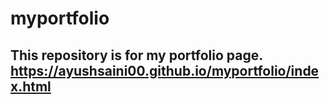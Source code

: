 # myportfolio
## This repository is for my portfolio page. https://ayushsaini00.github.io/myportfolio/index.html
